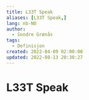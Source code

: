 ```yaml
---
title: L33T Speak
aliases: [L33T Speak,]
lang: nb-NO
author:
  - Sondre Grønås
tags:
  - Definisjon
created: 2022-04-09 02:00:00
updated: 2022-08-13 20:30:27
---
```

# L33T Speak
